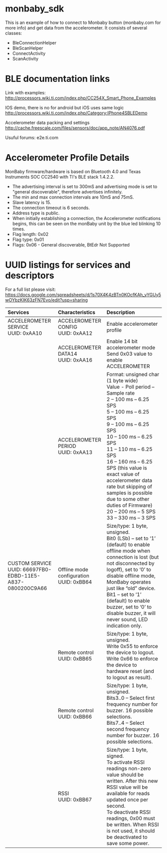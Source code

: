 # monbaby_sdk
This is an example of how to connect to Monbaby button (monbaby.com for more info) and get data from the accelerometer.
It consists of several classes:
* BleConnectionHelper
* BleScanHelper
* ConnectActivity
* ScanActivity

# BLE documentation links
Link with examples:
http://processors.wiki.ti.com/index.php/CC254X_Smart_Phone_Examples

IOS demo, there is no for android but iOS uses same logic
http://processors.wiki.ti.com/index.php/Category:IPhone4SBLEDemo

Accelerometer data packing and settings
http://cache.freescale.com/files/sensors/doc/app_note/AN4076.pdf

Usuful forums:
e2e.ti.com

# Accelerometer Profile Details

MonBaby firmware/hardware is based on Bluetooth 4.0 and Texas Instruments SOC CC2540 with TI's BLE stack 1.4.2.2.

* The advertising interval is set to 300mS and advertising mode is set to "general discoverable", therefore advertises infinitely.
* The min and max connection intervals are 10mS and 75mS.
* Slave latency is 15.
* The connection timeout is 6 seconds.
* Address type is public.
* When initially establishing a connection, the Accelerometer notifications begins, this can be seen on the monBaby unit by the blue led blinking 10 times.
* Flag length: 0x02
* Flag type: 0x01
* Flags: 0x06 - General discoverable, BtEdr Not Supported


# UUID listings for services and descriptors

For a full list please visit: https://docs.google.com/spreadsheets/d/1s70X4K4zBTn0KOcfKAh_yYGUy5wOYbzKIK63zFN7Evo/edit?usp=sharing

| Services | Characteristics | Description |
|:---|:---|:---|
| ACCELEROMETER SERVICE<br>UUID: 0xAA10 | ACCELEROMETER CONFIG<br>UUID: 0xAA12 | Enable accelerometer profile |
|                                       | ACCELEROMETER DATA14<br>UUID: 0xAA16 | Enable 14 bit accelerometer mode<br>Send 0x03 value to enable ACCELEROMETER |
|                                       | ACCELEROMETER PERIOD<br>UUID: 0xAA13 | Format: unsigned char (1 byte wide)<br>Value -  Poll period – Sample rate<br>2 – 100 ms – 6.25 SPS<br>5 – 100 ms – 6.25 SPS<br>9 – 100 ms – 6.25 SPS<br>10 – 100 ms – 6.25 SPS<br>11 – 110 ms – 6.25 SPS<br>16 – 160 ms – 6.25 SPS (this value is exact value of accelerometer data rate but skipping of samples is possible due to some other duties of Firmware)<br>20 – 200 ms – 5 SPS<br>33 – 330 ms – 3 SPS |
| CUSTOM SERVICE<br>UUID: 66697FB0-EDBD-11E5-A837-0800200C9A66 | Offline mode configuration<br>UUID: 0xBB64 | Size/type: 1 byte, unsigned.<br>Bit0 (LSb) – set to ‘1’ (default) to enable offline mode when connection is lost (but not disconnected by logoff), set to ‘0’ to disable offline mode, MonBaby operates just like “old” device.<br>Bit1 – set to ‘1’ (default) to enable buzzer, set to ‘0’ to disable buzzer, it will never sound, LED indication only.|
|                                            | Remote control<br>UUID: 0xBB65 | Size/type: 1 byte, unsigned.<br>Write 0x55 to enforce the device to logout.<br>Write 0x66 to enforce the device to hardware reset (and to logout as result). |
|                                            | Remote control<br>UUID: 0xBB66 | Size/type: 1 byte, unsigned.<br>Bits3..0 – Select first frequency number for buzzer. 16 possible selections.<br>Bits7..4 – Select second frequency number for buzzer. 16 possible selections.|
|                                            | RSSI<br>UUID: 0xBB67 | Size/type: 1 byte, signed.<br>To activate RSSI readings non-zero value should be written. After this new RSSI value will be available for reads updated once per second.<br>To deactivate RSSI readings, 0x00 must be written. When RSSI is not used, it should be deactivated to save some power. |
